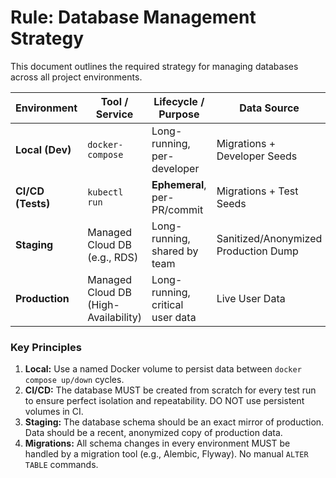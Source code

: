 # Rule: Database Management Strategy

This document outlines the required strategy for managing databases across all project environments.

| Environment         | Tool / Service                  | Lifecycle / Purpose                 | Data Source                               | Persistence               |
| ------------------- | ------------------------------- | ----------------------------------- | ----------------------------------------- | ------------------------- |
| **Local (Dev)** | `docker-compose`                | Long-running, per-developer         | Migrations + Developer Seeds              | **Yes** (Named Volume)    |
| **CI/CD (Tests)** | `kubectl run`                   | **Ephemeral**, per-PR/commit        | Migrations + Test Seeds                   | **No** (Clean for every run) |
| **Staging** | Managed Cloud DB (e.g., RDS)    | Long-running, shared by team        | Sanitized/Anonymized Production Dump      | **Yes** (Persistent)      |
| **Production** | Managed Cloud DB (High-Availability) | Long-running, critical user data    | Live User Data                            | **Yes** (HA + Backups)    |

### Key Principles

1. **Local:** Use a named Docker volume to persist data between `docker compose up/down` cycles.
2. **CI/CD:** The database MUST be created from scratch for every test run to ensure perfect isolation and repeatability. DO NOT use persistent volumes in CI.
3. **Staging:** The database schema should be an exact mirror of production. Data should be a recent, anonymized copy of production data.
4. **Migrations:** All schema changes in every environment MUST be handled by a migration tool (e.g., Alembic, Flyway). No manual `ALTER TABLE` commands.
